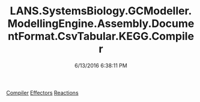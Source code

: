 ﻿---
title: LANS.SystemsBiology.GCModeller.ModellingEngine.Assembly.DocumentFormat.CsvTabular.KEGG.Compiler
date: 6/13/2016 6:38:11 PM
---

[Compiler](T-LANS.SystemsBiology.GCModeller.ModellingEngine.Assembly.DocumentFormat.CsvTabular.KEGG.Compiler.Compiler.html)
[Effectors](T-LANS.SystemsBiology.GCModeller.ModellingEngine.Assembly.DocumentFormat.CsvTabular.KEGG.Compiler.Effectors.html)
[Reactions](T-LANS.SystemsBiology.GCModeller.ModellingEngine.Assembly.DocumentFormat.CsvTabular.KEGG.Compiler.Reactions.html)
